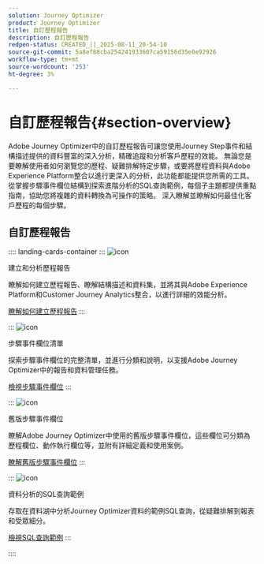 ```yaml
---
solution: Journey Optimizer
product: Journey Optimizer
title: 自訂歷程報告
description: 自訂歷程報告
redpen-status: CREATED_||_2025-08-11_20-54-10
source-git-commit: 5a8ef88cba254241933607ca59156d35e0e92926
workflow-type: tm+mt
source-wordcount: '253'
ht-degree: 3%

---
```



# 自訂歷程報告{#section-overview}

Adobe Journey Optimizer中的自訂歷程報告可讓您使用Journey Step事件和結構描述提供的資料豐富的深入分析，精確追蹤和分析客戶歷程的效能。 無論您是要瞭解使用者如何瀏覽您的歷程、疑難排解特定步驟，或要將歷程資料與Adobe Experience Platform整合以進行更深入的分析，此功能都能提供您所需的工具。 從掌握步驟事件欄位結構到探索進階分析的SQL查詢範例，每個子主題都提供重點指南，協助您將複雜的資料轉換為可操作的策略。 深入瞭解並瞭解如何最佳化客戶歷程的每個步驟。

## 自訂歷程報告

:::: landing-cards-container
:::
![icon](https://cdn.experienceleague.adobe.com/icons/chart-line.svg?lang=zh-Hant)

建立和分析歷程報告

瞭解如何建立歷程報告、瞭解結構描述和資料集，並將其與Adobe Experience Platform和Customer Journey Analytics整合，以進行詳細的效能分析。

[瞭解如何建立歷程報告](../using/reports/sharing-overview.md)
:::

:::
![icon](https://cdn.experienceleague.adobe.com/icons/list-check.svg?lang=zh-Hant)

步驟事件欄位清單

探索步驟事件欄位的完整清單，並進行分類和說明，以支援Adobe Journey Optimizer中的報告和資料管理任務。

[檢視步驟事件欄位](../using/reports/sharing-field-list.md)
:::

:::
![icon](https://cdn.experienceleague.adobe.com/icons/book.svg?lang=zh-Hant)

舊版步驟事件欄位

瞭解Adobe Journey Optimizer中使用的舊版步驟事件欄位，這些欄位可分類為歷程欄位、動作執行欄位等，並附有詳細定義和使用案例。

[瞭解舊版步驟事件欄位](legacy-step-event-fields-landing-page.md)
:::

:::
![icon](https://cdn.experienceleague.adobe.com/icons/code-branch.svg?lang=zh-Hant)

資料分析的SQL查詢範例

存取在資料湖中分析Journey Optimizer資料的範例SQL查詢，從疑難排解到報表和受眾細分。

[檢視SQL查詢範例](../using/reports/query-examples.md)
:::

::::
